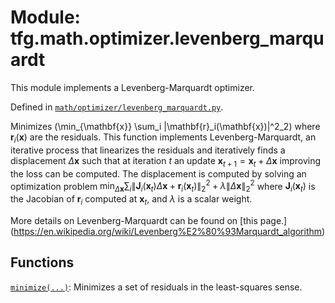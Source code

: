 <div itemscope itemtype="http://developers.google.com/ReferenceObject">
<meta itemprop="name" content="tfg.math.optimizer.levenberg_marquardt" />
<meta itemprop="path" content="Stable" />
</div>

# Module: tfg.math.optimizer.levenberg_marquardt

This module implements a Levenberg-Marquardt optimizer.



Defined in [`math/optimizer/levenberg_marquardt.py`](https://github.com/tensorflow/graphics/blob/master/tensorflow_graphics/math/optimizer/levenberg_marquardt.py).

<!-- Placeholder for "Used in" -->

Minimizes \(\min_{\mathbf{x}} \sum_i \|\mathbf{r}_i(\mathbf{x})\|^2_2\) where
$\mathbf{r}_i(\mathbf{x})$
are the residuals. This function implements Levenberg-Marquardt, an iterative
process that linearizes the residuals and iteratively finds a displacement
$\Delta \mathbf{x}$ such that at iteration $t$ an update
$\mathbf{x}_{t+1} = \mathbf{x}_{t} + \Delta \mathbf{x}$ improving the
loss can be computed. The displacement is computed by solving an optimization
problem
$\min_{\Delta \mathbf{x}} \sum_i
\|\mathbf{J}_i(\mathbf{x}_{t})\Delta\mathbf{x} +
\mathbf{r}_i(\mathbf{x}_t)\|^2_2 + \lambda\|\Delta \mathbf{x} \|_2^2$ where
$\mathbf{J}_i(\mathbf{x}_{t})$ is the Jacobian of $\mathbf{r}_i$ computed at
$\mathbf{x}_t$, and $\lambda$ is a scalar weight.

More details on Levenberg-Marquardt can be found on [this page.]
(https://en.wikipedia.org/wiki/Levenberg%E2%80%93Marquardt_algorithm)

## Functions

[`minimize(...)`](../../../tfg/math/optimizer/levenberg_marquardt/minimize.md): Minimizes a set of residuals in the least-squares sense.

